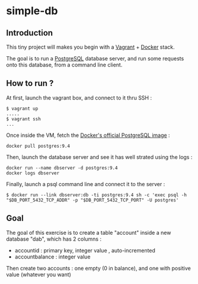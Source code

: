 simple-db
=========

Introduction
------------

This tiny project will makes you begin with a [Vagrant](https://vagrantup.com) + [Docker](https://docker.com/) stack.

The goal is to run a [PostgreSQL](http://www.postgresql.org/) database server, and run some requests onto this database, from a command line client.

How to run ?
------------

At first, launch the vagrant box, and connect to it thru SSH :
```
$ vagrant up
.....
$ vagrant ssh
...
```

Once inside the VM, fetch the [Docker's official PostgreSQL image](https://registry.hub.docker.com/_/postgres/) :
```
docker pull postgres:9.4
```

Then, launch the database server and see it has well strated using the logs :
```
docker run --name dbserver -d postgres:9.4
docker logs dbserver
```

Finally, launch a psql command line and connect it to the server :
```
$ docker run --link dbserver:db -ti postgres:9.4 sh -c 'exec psql -h "$DB_PORT_5432_TCP_ADDR" -p "$DB_PORT_5432_TCP_PORT" -U postgres'
```

Goal
----

The goal of this exercise is to create a table "account" inside a new database "dab", which has 2 columns : 
* accountid : primary key, integer value , auto-incremented
* accountbalance : integer value

Then create two accounts : one empty (0 in  balance), and one with positive value (whatever you want)
